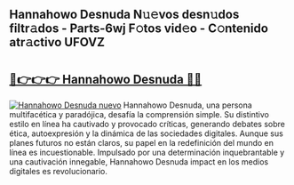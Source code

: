 ## Hannahowo Desnuda N𝚞𝚎vos desn𝚞dos filtr𝚊dos - Parts-6wj F𝚘tos vid𝚎o - C𝚘ntenido atr𝚊ctivo UFOVZ

# <h2><a href="http://mbd6hv.tromn.icu/?c=Hannahowo+Desnuda">🔗👉👉👉 Hannahowo Desnuda 🔗🔗</a></h2>

[![Hannahowo Desnuda nuevo](https://i.imgur.com/pEAQMta.gif)](http://mbd6hv.tromn.icu/?c=Hannahowo+Desnuda)
Hannahowo Desnuda, una persona multifacética y paradójica, desafía la comprensión simple. Su distintivo estilo en línea ha cautivado y provocado críticas, generando debates sobre ética, autoexpresión y la dinámica de las sociedades digitales. Aunque sus planes futuros no están claros, su papel en la redefinición del mundo en línea es incuestionable. Impulsado por una determinación inquebrantable y una cautivación innegable, Hannahowo Desnuda impact en los medios digitales es revolucionario.
